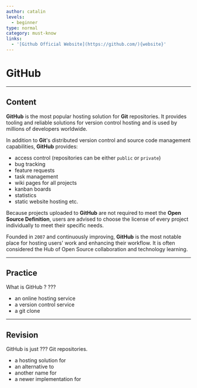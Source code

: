 ```yaml
---
author: catalin
levels:
  - beginner
type: normal
category: must-know
links:
  - '[Github Official Website](https://github.com/){website}'
---
```


# GitHub


---

## Content

**GitHub** is the most popular hosting solution for **Git** repositories. It provides tooling and reliable solutions for version control hosting and is used by millions of developers worldwide.

In addition to **Git**'s distributed version control and source code management capabilities, **GitHub** provides:

* access control (repositories can be either `public` or `private`)
* bug tracking
* feature requests
* task management
* wiki pages for all projects
* kanban boards
* statistics
* static website hosting etc.

Because projects uploaded to **GitHub** are not required to meet the **Open Source Definition**, users are advised to choose the license of every project individually to meet their specific needs.

Founded in `2007` and continuously improving, **GitHub** is the most notable place for hosting users' work and enhancing their workflow. It is often considered the Hub of Open Source collaboration and technology learning.


---

## Practice

What is GitHub ? ???

* an online hosting service
* a version control service
* a git clone


---

## Revision

GitHub is just ??? Git repositories.

* a hosting solution for
* an alternative to
* another name for
* a newer implementation for
